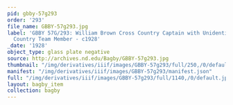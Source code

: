 ```yaml
---
pid: gbby-57g293
order: '293'
file_name: GBBY-57g293.jpg
label: 'GBBY 57G/293: William Brown Cross Country Captain with Unidentified Cross
  Country Team Member - c1928'
_date: '1928'
object_type: glass plate negative
source: http://archives.nd.edu/Bagby/GBBY-57g293.jpg
thumbnail: "/img/derivatives/iiif/images/GBBY-57g293/full/250,/0/default.jpg"
manifest: "/img/derivatives/iiif/images/GBBY-57g293/manifest.json"
full: "/img/derivatives/iiif/images/GBBY-57g293/full/1140,/0/default.jpg"
layout: bagby_item
collection: bagby
---
```

